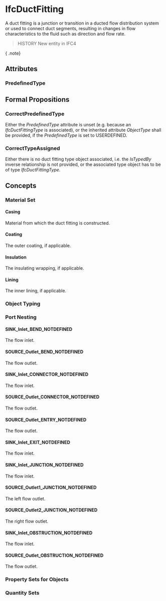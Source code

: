 # IfcDuctFitting

A duct fitting is a junction or transition in a ducted flow distribution system or used to connect duct segments, resulting in changes in flow characteristics to the fluid such as direction and flow rate.
<!-- end of short definition -->

> HISTORY New entity in IFC4

{ .note}
>

## Attributes

### PredefinedType


## Formal Propositions

### CorrectPredefinedType
Either the _PredefinedType_ attribute is unset (e.g. because an _IfcDuctFittingType_ is associated), or the inherited attribute _ObjectType_ shall be provided, if the _PredefinedType_ is set to USERDEFINED.

### CorrectTypeAssigned
Either there is no duct fitting type object associated, i.e. the _IsTypedBy_ inverse relationship is not provided, or the associated type object has to be of type _IfcDuctFittingType_.

## Concepts

### Material Set



#### Casing

Material from which the duct fitting is constructed.

#### Coating

The outer coating, if applicable.

#### Insulation

The insulating wrapping, if applicable.

#### Lining

The inner lining, if applicable.

### Object Typing



### Port Nesting



#### SINK_Inlet_BEND_NOTDEFINED

The flow inlet.

#### SOURCE_Outlet_BEND_NOTDEFINED

The flow outlet.

#### SINK_Inlet_CONNECTOR_NOTDEFINED

The flow inlet.

#### SOURCE_Outlet_CONNECTOR_NOTDEFINED

The flow outlet.

#### SOURCE_Outlet_ENTRY_NOTDEFINED

The flow outlet.

#### SINK_Inlet_EXIT_NOTDEFINED

The flow inlet.

#### SINK_Inlet_JUNCTION_NOTDEFINED

The flow inlet.

#### SOURCE_Outlet1_JUNCTION_NOTDEFINED

The left flow outlet.

#### SOURCE_Outlet2_JUNCTION_NOTDEFINED

The right flow outlet.

#### SINK_Inlet_OBSTRUCTION_NOTDEFINED

The flow inlet.

#### SOURCE_Outlet_OBSTRUCTION_NOTDEFINED

The flow outlet.

### Property Sets for Objects



### Quantity Sets



